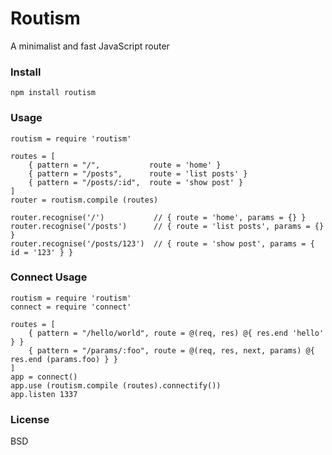 # Routism

A minimalist and fast JavaScript router

### Install

    npm install routism

### Usage

    routism = require 'routism'
    
    routes = [
        { pattern = "/",           route = 'home' }
        { pattern = "/posts",      route = 'list posts' }
        { pattern = "/posts/:id",  route = 'show post' }
    ]
    router = routism.compile (routes)
    
    router.recognise('/')           // { route = 'home', params = {} }
    router.recognise('/posts')      // { route = 'list posts', params = {} }
    router.recognise('/posts/123')  // { route = 'show post', params = { id = '123' } }

### Connect Usage

    routism = require 'routism'
    connect = require 'connect'
    
    routes = [
        { pattern = "/hello/world", route = @(req, res) @{ res.end 'hello' } }
        { pattern = "/params/:foo", route = @(req, res, next, params) @{ res.end (params.foo) } }
    ]
    app = connect()
    app.use (routism.compile (routes).connectify())
    app.listen 1337

### License

BSD